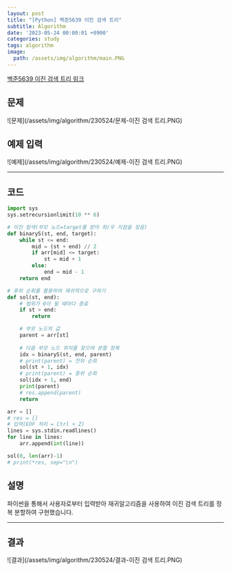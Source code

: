 ```yaml
---
layout: post
title: "[Python] 백준5639 이진 검색 트리"
subtitle: Algorithm
date: '2023-05-24 00:00:01 +0900'
categories: study
tags: algorithm
image:
  path: /assets/img/algorithm/main.PNG
---
```


[백준5639 이진 검색 트리 링크](https://www.acmicpc.net/problem/5639)

<!--more-->

## 문제
![문제](/assets/img/algorithm/230524/문제-이진 검색 트리.PNG)

## 예제 입력
![예제](/assets/img/algorithm/230524/예제-이진 검색 트리.PNG)

---

## 코드
```Python
import sys
sys.setrecursionlimit(10 ** 6)

# 이진 탐색(부모 노드=target를 받아 좌/우 지점을 찾음)
def binaryS(st, end, target):
    while st <= end:
        mid = (st + end) // 2
        if arr[mid] <= target:
            st = mid + 1
        else:
            end = mid - 1
    return end

# 후위 순회를 활용하여 재귀적으로 구하기
def sol(st, end):
    # 범위가 0이 될 때마다 종료
    if st > end:
        return

    # 부모 노드의 값
    parent = arr[st]
    
    # 다음 부모 노드 위치를 찾으며 분할 정복
    idx = binaryS(st, end, parent)
    # print(parent) = 전위 순회
    sol(st + 1, idx)
    # print(parent) = 중위 순회
    sol(idx + 1, end)
    print(parent)
    # res.append(parent)
    return

arr = []
# res = []
# 입력(EOF 처리 = Ctrl + Z)
lines = sys.stdin.readlines()
for line in lines:
    arr.append(int(line))

sol(0, len(arr)-1)
# print(*res, sep="\n")
```
## 설명
파이썬을 통해서 사용자로부터 입력받아 재귀알고리즘을 사용하여 이진 검색 트리를 정복 분할하여 구현했습니다. <br>

---

## 결과
![결과](/assets/img/algorithm/230524/결과-이진 검색 트리.PNG)